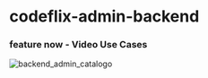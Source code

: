 # codeflix-admin-backend

### feature now - Video Use Cases

![backend_admin_catalogo](https://github.com/user-attachments/assets/91128c92-ac6f-4af1-8f72-e55f687b82a4)
